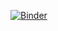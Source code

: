 [![Binder](https://mybinder.org/badge_logo.svg)](https://mybinder.org/v2/gh/beenahani/my-first-binder/HEAD)

